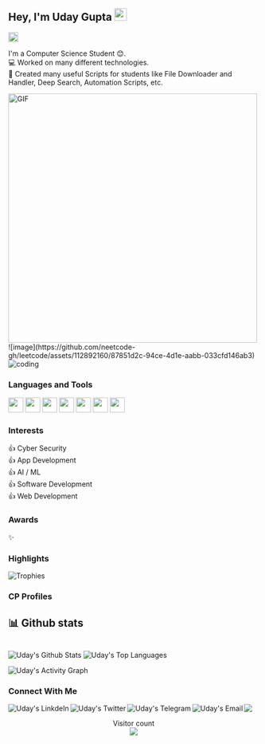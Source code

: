 ## Hey, I'm Uday Gupta <img src="https://media.giphy.com/media/hvRJCLFzcasrR4ia7z/giphy.gif" width="25px">

<!-- ![visitor badge](https://visitor-badge.glitch.me/badge?page_id=uday95577.visitor-badge) -->
<a href="https://github.com/uday95577"><img alt="followers" title="Follow me on Github" src="https://img.shields.io/github/followers/uday95577?color=236ad3&labelColor=1155ba&style=for-the-badge&logo=github&label=Follow" height="20px"/></a>  

    
I'm a Computer Science Student 😊.  
💻 Worked on many different technologies.  
📜 Created many useful Scripts for students like File Downloader and Handler, Deep Search, Automation Scripts, etc.  

<img alt="GIF" src="img.gif?raw=true" width="500"/>  
![image](https://github.com/neetcode-gh/leetcode/assets/112892160/87851d2c-94ce-4d1e-aabb-033cfd146ab3)

<div>
    <img
         src="https://i.giphy.com/JMJHY7w9GW3rW.gif"
         alt="coding"
         />
    </div>
    
### Languages and Tools  

<code><img height="30" src="https://img.icons8.com/color/48/000000/c-plus-plus-logo.png"/></code>
<code><img height="30" src="https://img.icons8.com/color/48/000000/python.png"/></code>
<code><img height="30" src="https://img.icons8.com/color/48/000000/c-programming.png"/></code>
<code><img height="30" src="https://img.icons8.com/color/48/000000/kotlin.png"/></code> 
<code><img height="30" src="https://img.icons8.com/color/48/000000/java-coffee-cup-logo.png"/></code>
<code><img height="30" src="https://img.icons8.com/fluent/48/000000/android-os.png"/></code>
<code><img height="30" src="https://img.icons8.com/fluent/48/000000/github.png"/></code>

### Interests
👍 Cyber Security                            
👍 App Development  
👍 AI / ML  
👍 Software Development  
👍 Web Development


### Awards 
✨ 

### **Highlights**

![Trophies](https://github-profile-trophy.vercel.app/?username=uday95577&theme=dracula&column=7&margin-w=15&margin-h=15)

### CP Profiles
  
 
 

## 📊 Github stats

<!-- <details>  -->
<!--   <summary>💻 GitHub Profile Stats</summary> -->
  <br/>
    <a><img alt="Uday's Github Stats" src="https://denvercoder1-github-readme-stats.vercel.app/api?username=uday95577&show_icons=true&count_private=true&theme=react&hide_border=true&bg_color=1F222E&title_color=F85D7F&icon_color=F8D866" /></a>
  <a><img alt="Uday's Top Languages" src="https://denvercoder1-github-readme-stats.vercel.app/api/top-langs/?username=uday95577&langs_count=8&layout=compact&theme=react&hide_border=true&bg_color=1F222E&title_color=F85D7F&icon_color=F8D866" /></a>
  <br/>
<!--   <b>Note:</b> Top languages is only a metric of the languages my public code consists of and doesn't reflect experience or skill level. -->
<!-- </details> -->

<a><img alt="Uday's Activity Graph" src="https://activity-graph.herokuapp.com/graph?username=uday95577&bg_color=1F222E&color=F8D866&line=F85D7F&point=FFFFFF&hide_border=true" /></a>  

### Connect With Me
<a href="https://www.linkedin.com/in/" target="_blank">
  <img align="left" alt="Uday's LinkdeIn" src="https://img.shields.io/badge/LinkedIn-0077B5?style=for-the-badge&logo=linkedin&logoColor=white" />
</a>
<a href="https://twitter.com/Udaygupta95577" target="_blank">
  <img align="left" alt="Uday's Twitter" src="https://img.shields.io/badge/Twitter-1DA1F2?style=for-the-badge&logo=twitter&logoColor=white" />
</a>
<a href="https://t.me/" target="_blank">
  <img align="left" alt="Uday's Telegram" src="https://img.shields.io/badge/Telegram-2CA5E0?style=for-the-badge&logo=telegram&logoColor=white" />
</a>
<a href="guptauday627@gmail.com" target="_blank">
  <img align="left" alt="Uday's Email" src="https://img.shields.io/badge/Gmail-D14836?style=for-the-badge&logo=gmail&logoColor=white" />
</a>
<a href=#><img src="https://github.com/rahulsingh7105/uday95577/blob/main/contributions.svg"></a>

<p align="center"> 
  Visitor count<br>
  <img src="https://profile-counter.glitch.me/uday95577/count.svg" />
</p>
